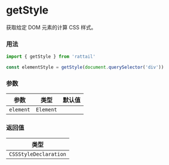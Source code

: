 # getStyle

获取给定 DOM 元素的计算 CSS 样式。

### 用法

```ts
import { getStyle } from 'rattail'

const elementStyle = getStyle(document.querySelector('div'))
```

### 参数

| 参数      | 类型      | 默认值 |
| --------- | --------- | ------ |
| `element` | `Element` |        |

### 返回值

| 类型                  |
| --------------------- |
| `CSSStyleDeclaration` |
